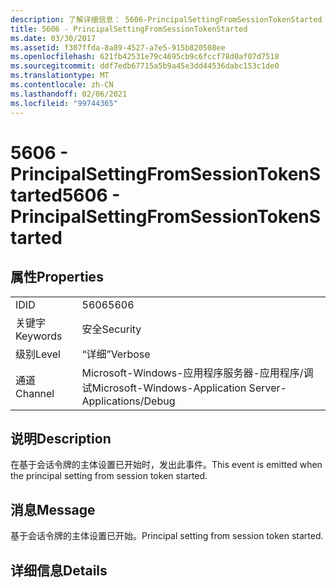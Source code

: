 ```yaml
---
description: 了解详细信息： 5606-PrincipalSettingFromSessionTokenStarted
title: 5606 - PrincipalSettingFromSessionTokenStarted
ms.date: 03/30/2017
ms.assetid: f307ffda-8a89-4527-a7e5-915b820508ee
ms.openlocfilehash: 621fb42531e79c4695cb9c6fccf78d0af07d7518
ms.sourcegitcommit: ddf7edb67715a5b9a45e3dd44536dabc153c1de0
ms.translationtype: MT
ms.contentlocale: zh-CN
ms.lasthandoff: 02/06/2021
ms.locfileid: "99744365"
---
```

# <a name="5606---principalsettingfromsessiontokenstarted"></a><span data-ttu-id="b23b4-103">5606 - PrincipalSettingFromSessionTokenStarted</span><span class="sxs-lookup"><span data-stu-id="b23b4-103">5606 - PrincipalSettingFromSessionTokenStarted</span></span>

## <a name="properties"></a><span data-ttu-id="b23b4-104">属性</span><span class="sxs-lookup"><span data-stu-id="b23b4-104">Properties</span></span>  
  
|||  
|-|-|  
|<span data-ttu-id="b23b4-105">ID</span><span class="sxs-lookup"><span data-stu-id="b23b4-105">ID</span></span>|<span data-ttu-id="b23b4-106">5606</span><span class="sxs-lookup"><span data-stu-id="b23b4-106">5606</span></span>|  
|<span data-ttu-id="b23b4-107">关键字</span><span class="sxs-lookup"><span data-stu-id="b23b4-107">Keywords</span></span>|<span data-ttu-id="b23b4-108">安全</span><span class="sxs-lookup"><span data-stu-id="b23b4-108">Security</span></span>|  
|<span data-ttu-id="b23b4-109">级别</span><span class="sxs-lookup"><span data-stu-id="b23b4-109">Level</span></span>|<span data-ttu-id="b23b4-110">“详细”</span><span class="sxs-lookup"><span data-stu-id="b23b4-110">Verbose</span></span>|  
|<span data-ttu-id="b23b4-111">通道</span><span class="sxs-lookup"><span data-stu-id="b23b4-111">Channel</span></span>|<span data-ttu-id="b23b4-112">Microsoft-Windows-应用程序服务器-应用程序/调试</span><span class="sxs-lookup"><span data-stu-id="b23b4-112">Microsoft-Windows-Application Server-Applications/Debug</span></span>|  
  
## <a name="description"></a><span data-ttu-id="b23b4-113">说明</span><span class="sxs-lookup"><span data-stu-id="b23b4-113">Description</span></span>  

 <span data-ttu-id="b23b4-114">在基于会话令牌的主体设置已开始时，发出此事件。</span><span class="sxs-lookup"><span data-stu-id="b23b4-114">This event is emitted when the principal setting from session token started.</span></span>  
  
## <a name="message"></a><span data-ttu-id="b23b4-115">消息</span><span class="sxs-lookup"><span data-stu-id="b23b4-115">Message</span></span>  

 <span data-ttu-id="b23b4-116">基于会话令牌的主体设置已开始。</span><span class="sxs-lookup"><span data-stu-id="b23b4-116">Principal setting from session token started.</span></span>  
  
## <a name="details"></a><span data-ttu-id="b23b4-117">详细信息</span><span class="sxs-lookup"><span data-stu-id="b23b4-117">Details</span></span>
